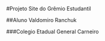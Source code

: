 #Projeto Site do Grêmio Estudantil

##Aluno Valdomiro Ranchuk 

###Colegio Etadual General Carneiro
